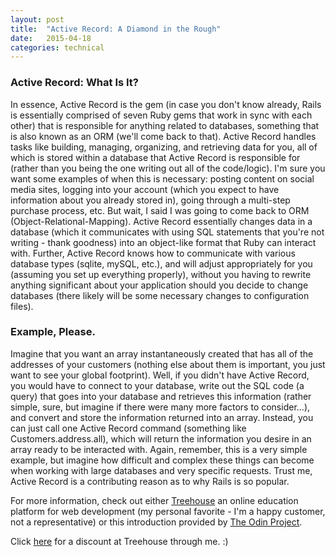 ```yaml
---
layout: post
title:  "Active Record: A Diamond in the Rough"
date:   2015-04-18
categories: technical
---
```


### Active Record: What Is It?

In essence, Active Record is the gem (in case you don't know already, Rails is essentially comprised of seven Ruby gems that work in sync with each other) that is responsible for anything related to databases, something that is also known as an ORM (we'll come back to that). Active Record handles tasks like building, managing, organizing, and retrieving data for you, all of which is stored within a database that Active Record is responsible for (rather than you being the one writing out all of the code/logic). I'm sure you want some examples of when this is necessary: posting content on social media sites, logging into your account (which you expect to have information about you already stored in), going through a multi-step purchase process, etc. But wait, I said I was going to come back to ORM (Object-Relational-Mapping). Active Record essentially changes data in a database (which it communicates with using SQL statements that you're not writing - thank goodness) into an object-like format that Ruby can interact with. Further, Active Record knows how to communicate with various database types (sqlite, mySQL, etc.), and will adjust appropriately for you (assuming you set up everything properly), without you having to rewrite anything significant about your application should you decide to change databases (there likely will be some necessary changes to configuration files).

### Example, Please.

Imagine that you want an array instantaneously created that has all of the addresses of your customers (nothing else about them is important, you just want to see your global footprint). Well, if you didn't have Active Record, you would have to connect to your database, write out the SQL code (a query) that goes into your database and retrieves this information (rather simple, sure, but imagine if there were many more factors to consider...), and convert and store the information returned into an array. Instead, you can just call one Active Record command (something like Customers.address.all), which will return the information you desire in an array ready to be interacted with. Again, remember, this is a very simple example, but imagine how difficult and complex these things can become when working with large databases and very specific requests. Trust me, Active Record is a contributing reason as to why Rails is so popular.

For more information, check out either [Treehouse](http://www.teamtreehouse.com) an online education platform for web development (my personal favorite - I'm a happy customer, not a representative) or this introduction provided by [The Odin Project](http://www.theodinproject.com/ruby-on-rails/active-record-basics).

Click [here](http://referrals.trhou.se/anthonyhernandez3) for a discount at Treehouse through me. :)
